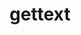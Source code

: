 ---
title: "gettext"
layout: cache
categories: [package, develop-2023-10-01]
meta: {"versions": ["0.21.1"], "compilers": ["apple-clang@=14.0.0", "cce@=15.0.1", "gcc@=10.3.0", "gcc@=11.1.0", "gcc@=11.3.0", "gcc@=12.1.0", "gcc@=7.3.1", "gcc@=7.5.0", "oneapi@=2023.2.0"], "oss": ["amzn2", "rhel8", "sle_hpc15", "ubuntu18.04", "ubuntu20.04", "ubuntu22.04", "ventura"], "platforms": ["darwin", "linux"], "targets": ["aarch64", "neoverse_n1", "ppc64le", "x86_64", "x86_64_v3", "x86_64_v4", "zen4"], "stacks": ["aws-isc", "aws-isc-aarch64", "build_systems", "data-vis-sdk", "e4s", "e4s-cray-rhel", "e4s-cray-sles", "e4s-oneapi", "e4s-power", "gpu-tests", "ml-darwin-aarch64-mps", "ml-linux-x86_64-cpu", "ml-linux-x86_64-cuda", "ml-linux-x86_64-rocm", "radiuss", "radiuss-aws", "radiuss-aws-aarch64", "root", "tutorial"], "num_specs": 16, "num_specs_by_stack": {"root": 16, "ml-darwin-aarch64-mps": 1, "aws-isc-aarch64": 2, "radiuss-aws-aarch64": 2, "aws-isc": 1, "radiuss-aws": 1, "e4s-cray-rhel": 1, "gpu-tests": 1, "e4s": 1, "e4s-power": 1, "e4s-oneapi": 1, "e4s-cray-sles": 1, "radiuss": 1, "build_systems": 1, "data-vis-sdk": 1, "tutorial": 2, "ml-linux-x86_64-cpu": 1, "ml-linux-x86_64-rocm": 1, "ml-linux-x86_64-cuda": 1}}
spec_details: [{"hash": "jynprphqgpeacsaq2fi44akypgi2abfn", "compiler": "apple-clang@=14.0.0", "versions": ["0.21.1"], "os": "ventura", "platform": "darwin", "target": "aarch64", "variants": ["build_system=autotools", "+bzip2", "+curses", "+git", "~libunistring", "+libxml2", "+tar", "+xz"], "stacks": ["root", "ml-darwin-aarch64-mps"], "size": "-", "tarball": "https://binaries.spack.io/releases/develop-2023-10-01/build_cache/darwin-ventura-aarch64/apple-clang-14.0.0/gettext-0.21.1/darwin-ventura-aarch64-apple-clang-14.0.0-gettext-0.21.1-jynprphqgpeacsaq2fi44akypgi2abfn.spack"}, {"hash": "gqglruif3rfwyxv4buhwq6qiqjyfrmdp", "compiler": "gcc@=7.3.1", "versions": ["0.21.1"], "os": "amzn2", "platform": "linux", "target": "aarch64", "variants": ["build_system=autotools", "+bzip2", "+curses", "+git", "~libunistring", "+libxml2", "+tar", "+xz"], "stacks": ["root", "aws-isc-aarch64"], "size": "-", "tarball": "https://binaries.spack.io/releases/develop-2023-10-01/build_cache/linux-amzn2-aarch64/gcc-7.3.1/gettext-0.21.1/linux-amzn2-aarch64-gcc-7.3.1-gettext-0.21.1-gqglruif3rfwyxv4buhwq6qiqjyfrmdp.spack"}, {"hash": "lylyfs6tnbr5kxdizusdv6zyok5f2wad", "compiler": "gcc@=7.3.1", "versions": ["0.21.1"], "os": "amzn2", "platform": "linux", "target": "aarch64", "variants": ["build_system=autotools", "+bzip2", "+curses", "+git", "~libunistring", "+libxml2", "+tar", "+xz"], "stacks": ["root", "radiuss-aws-aarch64"], "size": "-", "tarball": "https://binaries.spack.io/releases/develop-2023-10-01/build_cache/linux-amzn2-aarch64/gcc-7.3.1/gettext-0.21.1/linux-amzn2-aarch64-gcc-7.3.1-gettext-0.21.1-lylyfs6tnbr5kxdizusdv6zyok5f2wad.spack"}, {"hash": "tqxmccqu4n6rldl3sszchjq34ecmkrur", "compiler": "gcc@=7.3.1", "versions": ["0.21.1"], "os": "amzn2", "platform": "linux", "target": "neoverse_n1", "variants": ["build_system=autotools", "+bzip2", "+curses", "+git", "~libunistring", "+libxml2", "+tar", "+xz"], "stacks": ["root", "radiuss-aws-aarch64"], "size": "-", "tarball": "https://binaries.spack.io/releases/develop-2023-10-01/build_cache/linux-amzn2-neoverse_n1/gcc-7.3.1/gettext-0.21.1/linux-amzn2-neoverse_n1-gcc-7.3.1-gettext-0.21.1-tqxmccqu4n6rldl3sszchjq34ecmkrur.spack"}, {"hash": "pf37ghwzzwgdxildpbqgteuy5kjsm7yd", "compiler": "gcc@=7.3.1", "versions": ["0.21.1"], "os": "amzn2", "platform": "linux", "target": "neoverse_n1", "variants": ["build_system=autotools", "+bzip2", "+curses", "+git", "~libunistring", "+libxml2", "+tar", "+xz"], "stacks": ["root", "aws-isc-aarch64"], "size": "-", "tarball": "https://binaries.spack.io/releases/develop-2023-10-01/build_cache/linux-amzn2-neoverse_n1/gcc-7.3.1/gettext-0.21.1/linux-amzn2-neoverse_n1-gcc-7.3.1-gettext-0.21.1-pf37ghwzzwgdxildpbqgteuy5kjsm7yd.spack"}, {"hash": "5imdeydyontv2dbevsxe7o7fw4ma6n3o", "compiler": "gcc@=7.3.1", "versions": ["0.21.1"], "os": "amzn2", "platform": "linux", "target": "x86_64_v3", "variants": ["build_system=autotools", "+bzip2", "+curses", "+git", "~libunistring", "+libxml2", "+tar", "+xz"], "stacks": ["aws-isc", "root"], "size": "-", "tarball": "https://binaries.spack.io/releases/develop-2023-10-01/build_cache/linux-amzn2-x86_64_v3/gcc-7.3.1/gettext-0.21.1/linux-amzn2-x86_64_v3-gcc-7.3.1-gettext-0.21.1-5imdeydyontv2dbevsxe7o7fw4ma6n3o.spack"}, {"hash": "tjsmp7qwsialb6gqojo6o2yd4xp2r7ku", "compiler": "gcc@=7.3.1", "versions": ["0.21.1"], "os": "amzn2", "platform": "linux", "target": "x86_64_v3", "variants": ["build_system=autotools", "+bzip2", "+curses", "+git", "~libunistring", "+libxml2", "+tar", "+xz"], "stacks": ["root", "radiuss-aws"], "size": "-", "tarball": "https://binaries.spack.io/releases/develop-2023-10-01/build_cache/linux-amzn2-x86_64_v3/gcc-7.3.1/gettext-0.21.1/linux-amzn2-x86_64_v3-gcc-7.3.1-gettext-0.21.1-tjsmp7qwsialb6gqojo6o2yd4xp2r7ku.spack"}, {"hash": "oaw7xdi7ywd73jn5moe7rafewbip6h46", "compiler": "cce@=15.0.1", "versions": ["0.21.1"], "os": "rhel8", "platform": "linux", "target": "zen4", "variants": ["build_system=autotools", "+bzip2", "+curses", "+git", "~libunistring", "+libxml2", "+tar", "+xz"], "stacks": ["root", "e4s-cray-rhel"], "size": "-", "tarball": "https://binaries.spack.io/releases/develop-2023-10-01/build_cache/linux-rhel8-zen4/cce-15.0.1/gettext-0.21.1/linux-rhel8-zen4-cce-15.0.1-gettext-0.21.1-oaw7xdi7ywd73jn5moe7rafewbip6h46.spack"}, {"hash": "gc2cajzmgpnhvbmomfjhwvbblbezhvpb", "compiler": "gcc@=11.1.0", "versions": ["0.21.1"], "os": "ubuntu20.04", "platform": "linux", "target": "x86_64_v3", "variants": ["build_system=autotools", "+bzip2", "+curses", "+git", "~libunistring", "+libxml2", "+tar", "+xz"], "stacks": ["root", "gpu-tests", "e4s"], "size": "-", "tarball": "https://binaries.spack.io/releases/develop-2023-10-01/build_cache/linux-ubuntu20.04-x86_64_v3/gcc-11.1.0/gettext-0.21.1/linux-ubuntu20.04-x86_64_v3-gcc-11.1.0-gettext-0.21.1-gc2cajzmgpnhvbmomfjhwvbblbezhvpb.spack"}, {"hash": "z74d4sqzfukk5s63mqnyti6ji5auyvns", "compiler": "gcc@=11.1.0", "versions": ["0.21.1"], "os": "ubuntu20.04", "platform": "linux", "target": "ppc64le", "variants": ["build_system=autotools", "+bzip2", "+curses", "+git", "~libunistring", "+libxml2", "+tar", "+xz"], "stacks": ["root", "e4s-power"], "size": "-", "tarball": "https://binaries.spack.io/releases/develop-2023-10-01/build_cache/linux-ubuntu20.04-ppc64le/gcc-11.1.0/gettext-0.21.1/linux-ubuntu20.04-ppc64le-gcc-11.1.0-gettext-0.21.1-z74d4sqzfukk5s63mqnyti6ji5auyvns.spack"}, {"hash": "5rxcnlti4d5juknlxiolaqlwnxwm76cg", "compiler": "oneapi@=2023.2.0", "versions": ["0.21.1"], "os": "ubuntu20.04", "platform": "linux", "target": "x86_64", "variants": ["build_system=autotools", "+bzip2", "+curses", "+git", "~libunistring", "+libxml2", "+tar", "+xz"], "stacks": ["e4s-oneapi", "root"], "size": "-", "tarball": "https://binaries.spack.io/releases/develop-2023-10-01/build_cache/linux-ubuntu20.04-x86_64/oneapi-2023.2.0/gettext-0.21.1/linux-ubuntu20.04-x86_64-oneapi-2023.2.0-gettext-0.21.1-5rxcnlti4d5juknlxiolaqlwnxwm76cg.spack"}, {"hash": "5d5ahmkcejka4li6wb2y2qrp24t5n5rz", "compiler": "gcc@=10.3.0", "versions": ["0.21.1"], "os": "sle_hpc15", "platform": "linux", "target": "x86_64_v4", "variants": ["build_system=autotools", "+bzip2", "+curses", "+git", "~libunistring", "+libxml2", "+tar", "+xz"], "stacks": ["root", "e4s-cray-sles"], "size": "-", "tarball": "https://binaries.spack.io/releases/develop-2023-10-01/build_cache/linux-sle_hpc15-x86_64_v4/gcc-10.3.0/gettext-0.21.1/linux-sle_hpc15-x86_64_v4-gcc-10.3.0-gettext-0.21.1-5d5ahmkcejka4li6wb2y2qrp24t5n5rz.spack"}, {"hash": "4y6txenasdeczn6ofigdsubga2w24lsd", "compiler": "gcc@=7.5.0", "versions": ["0.21.1"], "os": "ubuntu18.04", "platform": "linux", "target": "x86_64_v3", "variants": ["build_system=autotools", "+bzip2", "+curses", "+git", "~libunistring", "+libxml2", "+tar", "+xz"], "stacks": ["radiuss", "root", "build_systems"], "size": "-", "tarball": "https://binaries.spack.io/releases/develop-2023-10-01/build_cache/linux-ubuntu18.04-x86_64_v3/gcc-7.5.0/gettext-0.21.1/linux-ubuntu18.04-x86_64_v3-gcc-7.5.0-gettext-0.21.1-4y6txenasdeczn6ofigdsubga2w24lsd.spack"}, {"hash": "hutu2xz7ijgycatijqn5rj7kezcrtj7g", "compiler": "gcc@=11.1.0", "versions": ["0.21.1"], "os": "ubuntu20.04", "platform": "linux", "target": "x86_64_v3", "variants": ["build_system=autotools", "+bzip2", "+curses", "+git", "~libunistring", "+libxml2", "+tar", "+xz"], "stacks": ["root", "data-vis-sdk"], "size": "-", "tarball": "https://binaries.spack.io/releases/develop-2023-10-01/build_cache/linux-ubuntu20.04-x86_64_v3/gcc-11.1.0/gettext-0.21.1/linux-ubuntu20.04-x86_64_v3-gcc-11.1.0-gettext-0.21.1-hutu2xz7ijgycatijqn5rj7kezcrtj7g.spack"}, {"hash": "pwrgrog42qnhuwu5jo66odmrs5zsv5yp", "compiler": "gcc@=11.3.0", "versions": ["0.21.1"], "os": "ubuntu22.04", "platform": "linux", "target": "x86_64_v3", "variants": ["build_system=autotools", "+bzip2", "+curses", "+git", "~libunistring", "+libxml2", "+tar", "+xz"], "stacks": ["tutorial", "ml-linux-x86_64-cpu", "root", "ml-linux-x86_64-rocm", "ml-linux-x86_64-cuda"], "size": "-", "tarball": "https://binaries.spack.io/releases/develop-2023-10-01/build_cache/linux-ubuntu22.04-x86_64_v3/gcc-11.3.0/gettext-0.21.1/linux-ubuntu22.04-x86_64_v3-gcc-11.3.0-gettext-0.21.1-pwrgrog42qnhuwu5jo66odmrs5zsv5yp.spack"}, {"hash": "kf3oxghsrexztymg5x2crgpsz7ty4co3", "compiler": "gcc@=12.1.0", "versions": ["0.21.1"], "os": "ubuntu22.04", "platform": "linux", "target": "x86_64_v3", "variants": ["build_system=autotools", "+bzip2", "+curses", "+git", "~libunistring", "+libxml2", "+tar", "+xz"], "stacks": ["root", "tutorial"], "size": "-", "tarball": "https://binaries.spack.io/releases/develop-2023-10-01/build_cache/linux-ubuntu22.04-x86_64_v3/gcc-12.1.0/gettext-0.21.1/linux-ubuntu22.04-x86_64_v3-gcc-12.1.0-gettext-0.21.1-kf3oxghsrexztymg5x2crgpsz7ty4co3.spack"}]
---